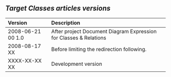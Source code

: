 ﻿## ***Target Classes articles versions***


|**Version**|**Description**|
| :- | :- |
|2008-06-21 00  1.0|After project Document Diagram Expression for Classes & Relations|
|2008-08-17 XX|Before limiting the redirection following.|
|XXXX-XX-XX XX|Development version|

